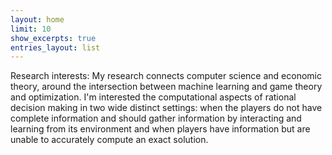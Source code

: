 ```yaml
---
layout: home
limit: 10
show_excerpts: true
entries_layout: list
---
```

Research interests: My research connects computer science and economic theory, around the intersection between machine learning and game theory and optimization. I'm interested the computational aspects of rational decision making in two wide distinct settings: when the players do not have complete information and should gather information by interacting and learning from its environment and when players have information but are unable to accurately compute an exact solution.
